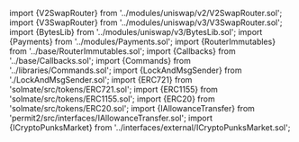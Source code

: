 import {V2SwapRouter} from '../modules/uniswap/v2/V2SwapRouter.sol';
import {V3SwapRouter} from '../modules/uniswap/v3/V3SwapRouter.sol';
import {BytesLib} from '../modules/uniswap/v3/BytesLib.sol';
import {Payments} from '../modules/Payments.sol';
import {RouterImmutables} from '../base/RouterImmutables.sol';
import {Callbacks} from '../base/Callbacks.sol';
import {Commands} from '../libraries/Commands.sol';
import {LockAndMsgSender} from './LockAndMsgSender.sol';
import {ERC721} from 'solmate/src/tokens/ERC721.sol';
import {ERC1155} from 'solmate/src/tokens/ERC1155.sol';
import {ERC20} from 'solmate/src/tokens/ERC20.sol';
import {IAllowanceTransfer} from 'permit2/src/interfaces/IAllowanceTransfer.sol';
import {ICryptoPunksMarket} from '../interfaces/external/ICryptoPunksMarket.sol';

